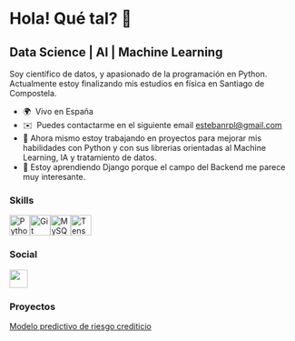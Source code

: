 Hola! Qué tal? 👋
========================

Data Science | AI | Machine Learning
------------------------------------

Soy científico de datos, y apasionado de la programación en Python. Actualmente estoy finalizando mis estudios en física en Santiago de Compostela.

* 🌍  Vivo en España
* ✉️  Puedes contactarme en el siguiente email [estebanrpl@gmail.com](mailto:estebanrpl@gmail.com)
* 🔭 Ahora mismo estoy trabajando en proyectos para mejorar mis habilidades con Python y con sus librerias orientadas al Machine Learning, IA y tratamiento de datos.
* 🧠 Estoy aprendiendo Django porque el campo del Backend me parece muy interesante.

### Skills


<p align="left">
<a href="https://www.python.org/" target="_blank" rel="noreferrer"><img src="https://raw.githubusercontent.com/danielcranney/readme-generator/main/public/icons/skills/python-colored.svg" width="36" height="36" alt="Python" /></a><a href="https://git-scm.com/" target="_blank" rel="noreferrer"><img src="https://raw.githubusercontent.com/danielcranney/readme-generator/main/public/icons/skills/git-colored.svg" width="36" height="36" alt="Git" /></a><a href="https://www.mysql.com/" target="_blank" rel="noreferrer"><img src="https://raw.githubusercontent.com/danielcranney/readme-generator/main/public/icons/skills/mysql-colored.svg" width="36" height="36" alt="MySQL" /></a><a href="https://www.tensorflow.org/" target="_blank" rel="noreferrer"><img src="https://raw.githubusercontent.com/danielcranney/readme-generator/main/public/icons/skills/tensorflow-colored.svg" width="36" height="36" alt="TensorFlow" /></a>
</p>


### Social

<p align="left">
<a href="https://www.linkedin.com/in/esteban-rafael-perez-lizardo/" target="_blank" rel="noreferrer"> <picture> <source media="(prefers-color-scheme: dark)" srcset="https://raw.githubusercontent.com/danielcranney/readme-generator/main/public/icons/socials/linkedin-dark.svg" /> <source media="(prefers-color-scheme: light)" srcset="https://raw.githubusercontent.com/danielcranney/readme-generator/main/public/icons/socials/linkedin.svg" /> <img src="https://raw.githubusercontent.com/danielcranney/readme-generator/main/public/icons/socials/linkedin.svg" width="32" height="32" /> </picture> </a></p>

### Proyectos

[Modelo predictivo de riesgo crediticio](https://github.com/estebanrpl/HELOC_Project)
